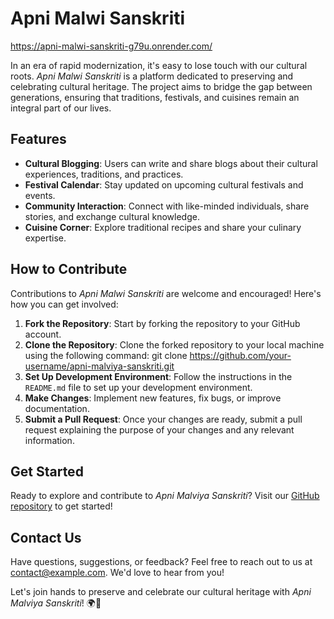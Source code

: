 # Apni Malwi Sanskriti

https://apni-malwi-sanskriti-g79u.onrender.com/



In an era of rapid modernization, it's easy to lose touch with our cultural roots. *Apni Malwi Sanskriti* is a platform dedicated to preserving and celebrating cultural heritage. The project aims to bridge the gap between generations, ensuring that traditions, festivals, and cuisines remain an integral part of our lives.

## Features

- **Cultural Blogging**: Users can write and share blogs about their cultural experiences, traditions, and practices.
- **Festival Calendar**: Stay updated on upcoming cultural festivals and events.
- **Community Interaction**: Connect with like-minded individuals, share stories, and exchange cultural knowledge.
- **Cuisine Corner**: Explore traditional recipes and share your culinary expertise.


## How to Contribute

Contributions to *Apni Malwi Sanskriti* are welcome and encouraged! Here's how you can get involved:

1. **Fork the Repository**: Start by forking the repository to your GitHub account.
2. **Clone the Repository**: Clone the forked repository to your local machine using the following command:
   git clone https://github.com/your-username/apni-malviya-sanskriti.git
3. **Set Up Development Environment**: Follow the instructions in the `README.md` file to set up your development environment.
4. **Make Changes**: Implement new features, fix bugs, or improve documentation.
5. **Submit a Pull Request**: Once your changes are ready, submit a pull request explaining the purpose of your changes and any relevant information.

## Get Started

Ready to explore and contribute to *Apni Malviya Sanskriti*? Visit our [GitHub repository](link-to-repo) to get started!

## Contact Us

Have questions, suggestions, or feedback? Feel free to reach out to us at [contact@example.com](mailto:contact@example.com). We'd love to hear from you!

Let's join hands to preserve and celebrate our cultural heritage with *Apni Malviya Sanskriti*! 🌍🎉

